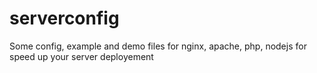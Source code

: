 # serverconfig
Some config, example and demo files for nginx, apache, php, nodejs for speed up your server deployement
